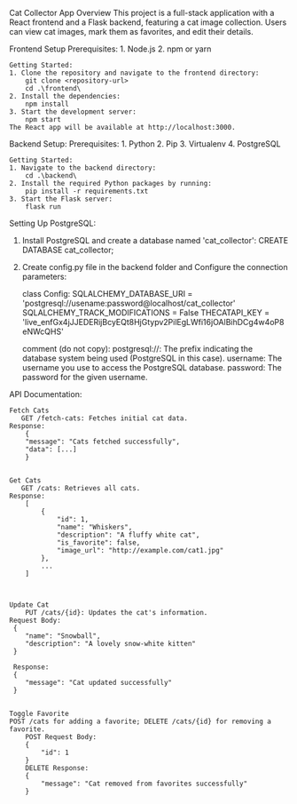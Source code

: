 Cat Collector App
Overview
This project is a full-stack application with a React frontend and a Flask backend, featuring a cat image collection. Users can view cat images, mark them as favorites, and edit their details.

Frontend Setup
    Prerequisites:
        1. Node.js
        2. npm or yarn

    Getting Started:
    1. Clone the repository and navigate to the frontend directory:
        git clone <repository-url>
        cd .\frontend\
    2. Install the dependencies:
        npm install
    3. Start the development server:
        npm start
    The React app will be available at http://localhost:3000.



Backend Setup:
    Prerequisites:
        1. Python
        2. Pip
        3. Virtualenv
        4. PostgreSQL


    Getting Started:
    1. Navigate to the backend directory:
        cd .\backend\
    2. Install the required Python packages by running:
        pip install -r requirements.txt
    3. Start the Flask server:
        flask run




Setting Up PostgreSQL:
1. Install PostgreSQL and create a database named 'cat_collector':
    CREATE DATABASE cat_collector;
2. Create config.py file in the backend folder and Configure the connection parameters:

    class Config:
    SQLALCHEMY_DATABASE_URI = 'postgresql://usename:password@localhost/cat_collector'
    SQLALCHEMY_TRACK_MODIFICATIONS = False
    THECATAPI_KEY = 'live_enfGx4jJJEDERijBcyEQt8HjGtypv2PilEgLWfi16jOAlBihDCg4w4oP8eNWcQHS'

    comment (do not copy):
        postgresql://: The prefix indicating the database system being used (PostgreSQL in this case).
        username: The username you use to access the PostgreSQL database.
        password: The password for the given username.



API Documentation:

    Fetch Cats
       GET /fetch-cats: Fetches initial cat data.
    Response:
        {
        "message": "Cats fetched successfully",
        "data": [...]
        }


    Get Cats
       GET /cats: Retrieves all cats.
    Response:
        [
            {
                "id": 1,
                "name": "Whiskers",
                "description": "A fluffy white cat",
                "is_favorite": false,
                "image_url": "http://example.com/cat1.jpg"
            },
            ...
        ]       



    Update Cat
        PUT /cats/{id}: Updates the cat's information.
    Request Body:
     {
        "name": "Snowball",
        "description": "A lovely snow-white kitten"
     }

     Response:
     {
        "message": "Cat updated successfully"
     }


    Toggle Favorite
    POST /cats for adding a favorite; DELETE /cats/{id} for removing a favorite.
        POST Request Body:
        {
            "id": 1
        }
        DELETE Response:
        {
            "message": "Cat removed from favorites successfully"
        }





